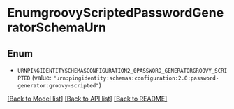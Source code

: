 # EnumgroovyScriptedPasswordGeneratorSchemaUrn

## Enum


* `URNPINGIDENTITYSCHEMASCONFIGURATION2_0PASSWORD_GENERATORGROOVY_SCRIPTED` (value: `"urn:pingidentity:schemas:configuration:2.0:password-generator:groovy-scripted"`)


[[Back to Model list]](../README.md#documentation-for-models) [[Back to API list]](../README.md#documentation-for-api-endpoints) [[Back to README]](../README.md)


